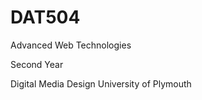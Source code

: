# DAT504
<p>Advanced Web Technologies</p>
<p>Second Year</p>
Digital Media Design
University of Plymouth
